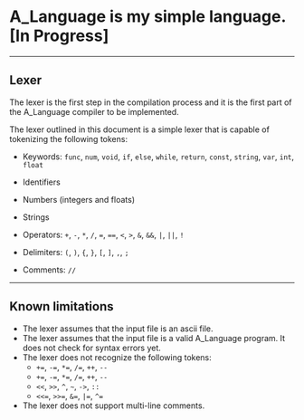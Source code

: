 # A_Language is my simple language. [In Progress]

---

## Lexer
The lexer is the first step in the compilation process and it is the first part of the A_Language compiler to be implemented.

The lexer outlined in this document is a simple lexer that is capable of tokenizing the following tokens:
- Keywords: `func`, `num`, `void`, `if`, `else`, `while`, `return`, `const`, `string`, `var`, `int`, `float`

- Identifiers
- Numbers (integers and floats)
- Strings
- Operators: `+`, `-`, `*`, `/`, `=`, `==`, `<`, `>`, `&`, `&&`, `|`, `||`, `!`
- Delimiters: `(`, `)`, `{`, `}`, `[`, `]`, `,`, `;`
- Comments: `//`


---
## Known limitations
- The lexer assumes that the input file is an ascii file.
- The lexer assumes that the input file is a valid A_Language program. It does not check for syntax errors yet.
- The lexer does not recognize the following tokens:
  - `+=`, `-=`, `*=`, `/=`, `++`, `--`
  - `+=`, `-=`, `*=`, `/=`, `++`, `--`
  - `<<`, `>>`, `^`, `~`, `->`, `::`
  - `<<=`, `>>=`, `&=`, `|=`, `^=`
- The lexer does not support multi-line comments.